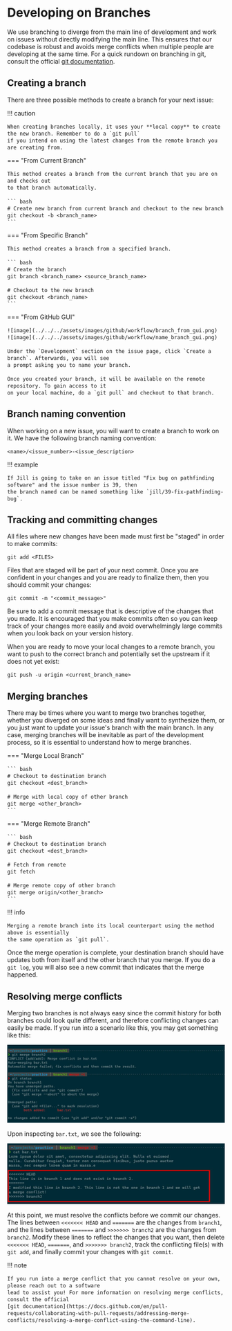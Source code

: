 # Developing on Branches

We use branching to diverge from the main line of development and work on issues without directly
modifying the main line. This ensures that our codebase is robust and avoids merge conflicts
when multiple people are developing at the same time. For a quick rundown on branching in git,
consult the official [git documentation](https://git-scm.com/book/en/v2/Git-Branching-Branches-in-a-Nutshell).

## Creating a branch

There are three possible methods to create a branch for your next issue:

!!! caution

    When creating branches locally, it uses your **local copy** to create the new branch. Remember to do a `git pull` 
    if you intend on using the latest changes from the remote branch you are creating from.

=== "From Current Branch"

    This method creates a branch from the current branch that you are on and checks out
    to that branch automatically.

    ``` bash
    # Create new branch from current branch and checkout to the new branch
    git checkout -b <branch_name>
    ```

=== "From Specific Branch"

    This method creates a branch from a specified branch.

    ``` bash
    # Create the branch
    git branch <branch_name> <source_branch_name>

    # Checkout to the new branch
    git checkout <branch_name>
    ```

=== "From GitHub GUI"

    ![image](../../../assets/images/github/workflow/branch_from_gui.png)
    ![image](../../../assets/images/github/workflow/name_branch_gui.png)
    
    Under the `Development` section on the issue page, click `Create a branch`. Afterwards, you will see
    a prompt asking you to name your branch. 

    Once you created your branch, it will be available on the remote repository. To gain access to it
    on your local machine, do a `git pull` and checkout to that branch.

## Branch naming convention

When working on a new issue, you will want to create a branch to work on it. We have the following branch
naming convention:

```
<name>/<issue_number>-<issue_description>
```

!!! example

    If Jill is going to take on an issue titled "Fix bug on pathfinding software" and the issue number is 39, then
    the branch named can be named something like `jill/39-fix-pathfinding-bug`.

## Tracking and committing changes

All files where new changes have been made must first be "staged" in order to make commits:

```
git add <FILES>
```

Files that are staged will be part of your next commit. Once you are confident in your changes and you are ready
to finalize them, then you should commit your changes:

```
git commit -m "<commit_message>"
```

Be sure to add a commit message that is descriptive of the changes that you made. It is encouraged that you make commits
often so you can keep track of your changes more easily and avoid overwhelmingly large commits when you look back on your
version history.

When you are ready to move your local changes to a remote branch, you want to push to the correct branch
and potentially set the upstream if it does not yet exist:

```
git push -u origin <current_branch_name>
```

## Merging branches

There may be times where you want to merge two branches together, whether you diverged on some ideas and finally
want to synthesize them, or you just want to update your issue's branch with the main branch. In any case, merging
branches will be inevitable as part of the development process, so it is essential to understand how to merge branches.

=== "Merge Local Branch"

    ``` bash
    # Checkout to destination branch
    git checkout <dest_branch>

    # Merge with local copy of other branch
    git merge <other_branch>
    ```

=== "Merge Remote Branch"

    ``` bash
    # Checkout to destination branch
    git checkout <dest_branch>

    # Fetch from remote
    git fetch

    # Merge remote copy of other branch
    git merge origin/<other_branch>
    ```

!!! info

    Merging a remote branch into its local counterpart using the method above is essentially
    the same operation as `git pull`.

Once the merge operation is complete, your destination branch should have updates both from itself and the other
branch that you merge. If you do a `git log`, you will also see a new commit that indicates that the merge happened.

## Resolving merge conflicts

Merging two branches is not always easy since the commit history for both branches could look quite different, and
therefore conflicting changes can easily be made. If you run into a scenario like this, you may get something like this:

![image](../../../assets/images/github/workflow/merge_conflict.png)

Upon inspecting `bar.txt`, we see the following:

![image](../../../assets/images/github/workflow/merge_conflict_file.png)

At this point, we must resolve the conflicts before we commit our changes. The lines between `<<<<<<< HEAD` and
`=======` are the changes from `branch1`, and the lines between `=======` and `>>>>>>> branch2` are the changes
from `branch2`. Modify these lines to reflect the changes that you want, then delete `<<<<<<< HEAD`,
`=======`, and `>>>>>>> branch2`, track the conflicting file(s) with `git add`, and finally commit your changes
with `git commit`.

!!! note

    If you run into a merge conflict that you cannot resolve on your own, please reach out to a software
    lead to assist you! For more information on resolving merge conflicts, consult the official
    [git documentation](https://docs.github.com/en/pull-requests/collaborating-with-pull-requests/addressing-merge-conflicts/resolving-a-merge-conflict-using-the-command-line).
